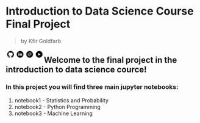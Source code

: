 # Introduction to Data Science Course Final Project
> by Kfir Goldfarb

<a href="https://github.com/kggold4"><img src="images/b-01.png" width="25px" height="25px" align="left"></a>
<a href="https://www.linkedin.com/in/kfir-goldfarb/"><img src="images/b-02.png"  width="25px" height="25px" align="left"></a>
<a href="mailto:kfir.goldfarb@msmail.ariel.ac.il"><img src="images/b-03.png" width="25px" height="25px" align="left"></a>
<a href="https://www.youtube.com/channel/UCypEWlruyG_I5A48GqB5c6g"><img src="images/b-04.png" width="25px" height="25px" align="left"></a>

## Welcome to the final project in the introduction to data science cource!
### In this project you will find three main jupyter notebooks:
1. notebook1 - Statistics and Probability
2. notebook2 - Python Programming
3. notebook3 - Machine Learning